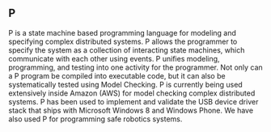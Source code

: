 ## P 

P is a state machine based programming language for modeling and specifying complex distributed systems. P allows the programmer to specify the system as a collection of interacting state machines, which communicate with each other using events. P unifies modeling, programming, and testing into one activity for the programmer. Not only can a P program be compiled into executable code, but it can also be systematically tested using Model Checking. 
P is currently being used extensively inside Amazon (AWS) for model checking complex distributed systems.
P has been used to implement and validate the USB device driver stack that ships with Microsoft Windows 8 and Windows Phone.
We have also used P for programming safe robotics systems.

